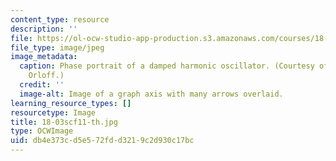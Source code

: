 ```yaml
---
content_type: resource
description: ''
file: https://ol-ocw-studio-app-production.s3.amazonaws.com/courses/18-03sc-differential-equations-fall-2011/db4e373cd5e572fdd3219c2d930c17bc_18-03scf11-th.jpg
file_type: image/jpeg
image_metadata:
  caption: Phase portrait of a damped harmonic oscillator. (Courtesy of Jeremy & Joel
    Orloff.)
  credit: ''
  image-alt: Image of a graph axis with many arrows overlaid.
learning_resource_types: []
resourcetype: Image
title: 18-03scf11-th.jpg
type: OCWImage
uid: db4e373c-d5e5-72fd-d321-9c2d930c17bc
---
```

